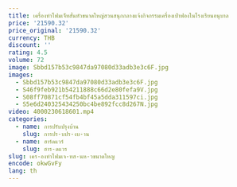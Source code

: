 ```yaml
---
title: เครื่องทำโฟมเจ็ทสั่นหัวขนาดใหญ่สวนสนุกกลางแจ้งกิจกรรมเครื่องเป่าฟองในโรงเรียนอนุบาล
price: '21590.32'
price_original: '21590.32'
currency: THB
discount: ''
rating: 4.5
volume: 72
image: Sbbd157b53c9847da97080d33adb3e3c6F.jpg
images:
  - Sbbd157b53c9847da97080d33adb3e3c6F.jpg
  - S46f9feb921b54211888c66d2e80fefa9V.jpg
  - S08ff70871cf54fb4bf45a5dda311597ci.jpg
  - S5e6d240325434250bc4be892fcc8d267N.jpg
video: 4000230618601.mp4
categories:
  - name: การปรับปรุงบ้าน
    slug: การปร-บปร-งบ-าน
  - name: ฮาร์ดแวร์
    slug: ฮาร-ดแวร
slug: เคร-องทำโฟมเจ-ทส-นห-วขนาดใหญ
encode: okwGvFy
lang: th
---
```

  